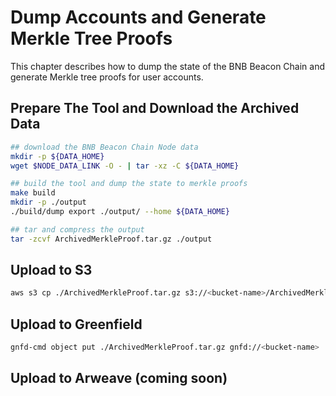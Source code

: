 # Dump Accounts and Generate Merkle Tree Proofs

This chapter describes how to dump the state of the BNB Beacon Chain and generate Merkle tree proofs for user accounts.

## Prepare The Tool and Download the Archived Data

```bash
## download the BNB Beacon Chain Node data
mkdir -p ${DATA_HOME}
wget $NODE_DATA_LINK -O - | tar -xz -C ${DATA_HOME}

## build the tool and dump the state to merkle proofs
make build
mkdir -p ./output
./build/dump export ./output/ --home ${DATA_HOME}

## tar and compress the output
tar -zcvf ArchivedMerkleProof.tar.gz ./output
```

## Upload to S3

```bash
aws s3 cp ./ArchivedMerkleProof.tar.gz s3://<bucket-name>/ArchivedMerkleProof.tar.gz
```

## Upload to Greenfield

```bash
gnfd-cmd object put ./ArchivedMerkleProof.tar.gz gnfd://<bucket-name>
```

## Upload to Arweave (coming soon)
